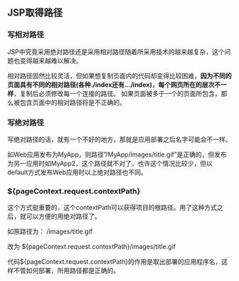 ## JSP取得路径


### 写相对路径
 JSP中究竟采用绝对路径还是采用相对路径随着所采用技术的越来越复杂，这个问题也变得越来越难以解决。

 相对路径固然比较灵活，但如果想复制页面内的代码却变得比较困难，**因为不同的页面具有不同的相对路径(各种./index还有.../index)，每个网页所在的层次不一样**，复制后必须修改每一个连接的路径。
如果页面被多于一个的页面所包含，那么被包含页面中的相对路径将是不正确的。

### 写绝对路径
写绝对路径的话，就有一个不好的地方，那就是应用部署之后名字可能会不一样。

如Web应用发布为MyApp，则路径”/MyApp/images/title.gif”是正确的，但发布为另一应用时如MyApp2，这个路径就不对了，也许这个情况比较少，但以default方式发布Web应用时以上绝对路径也不同。

### ${pageContext.request.contextPath}
这个方式挺重要的，这个contextPath可以获得项目的根路径。用了这种方式之后，就可以方便的用绝对路径了。

如原路径为：
\/images\/title.gif

改为 ${pageContext.request.contextPath}/images/title.gif

代码${pageContext.request.contextPath}的作用是取出部署的应用程序名，这样不管如何部署，所用路径都是正确的。
